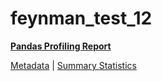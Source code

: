# feynman_test_12

[**Pandas Profiling Report**](https://epistasislab.github.io/pmlb/profile/feynman_test_12.html)

[Metadata](metadata.yaml) | [Summary Statistics](summary_stats.tsv)

